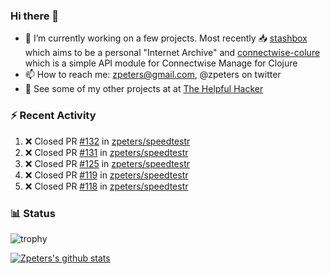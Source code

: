 ### Hi there 👋


- 🔭 I’m currently working on a few projects.  Most recently :inbox_tray: [stashbox](https://github.com/zpeters/stashbox) which aims to be a personal "Internet Archive" and [connectwise-colure](https://github.com/zpeters/connectwise-clojure) which is a simple API module for Connectwise Manage for Clojure
- 📫 How to reach me: zpeters@gmail.com, @zpeters on twitter
- 👋 See some of my other projects at at [The Helpful Hacker](https://thehelpfulhacker.net)

### :zap: Recent Activity

<!--START_SECTION:activity-->
1. ❌ Closed PR [#132](https://github.com/zpeters/speedtestr/pull/132) in [zpeters/speedtestr](https://github.com/zpeters/speedtestr)
2. ❌ Closed PR [#131](https://github.com/zpeters/speedtestr/pull/131) in [zpeters/speedtestr](https://github.com/zpeters/speedtestr)
3. ❌ Closed PR [#125](https://github.com/zpeters/speedtestr/pull/125) in [zpeters/speedtestr](https://github.com/zpeters/speedtestr)
4. ❌ Closed PR [#119](https://github.com/zpeters/speedtestr/pull/119) in [zpeters/speedtestr](https://github.com/zpeters/speedtestr)
5. ❌ Closed PR [#118](https://github.com/zpeters/speedtestr/pull/118) in [zpeters/speedtestr](https://github.com/zpeters/speedtestr)
<!--END_SECTION:activity-->

### :bar_chart: Status

![trophy](https://github-profile-trophy.vercel.app/?username=zpeters)

[![Zpeters's github stats](https://github-readme-stats.vercel.app/api?username=zpeters)](https://github.com/zpeters/github-readme-stats&show_icons=true)
